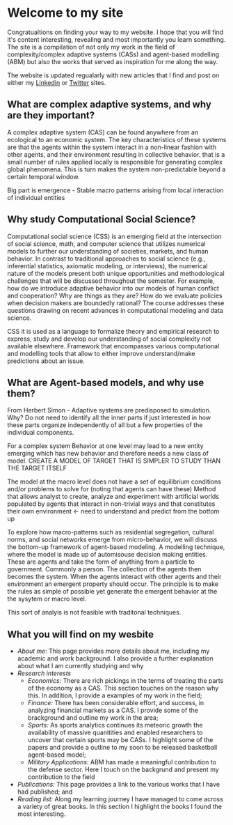 # Welcome to my site

Congratualtions on finding your way to my website. I hope that you will find it's content interesting, revealing and most importantly you learn something. The site is a compilation of not only my work in the field of complexity/complex adaptive systems (CASs) and agent-based modelling (ABM) but also the works that served as inspiration for me along the way. 

The website is updated regualarly with new articles that I find and post on either my [Linkedin](https://www.linkedin.com/in/oldhamma) or [Twitter](https://twitter.com/maoldham74) sites.

## What are complex adaptive systems, and why are they important?
A complex adaptive system (CAS) can be found anywhere from an ecological to an economic system. The key characteristics of these systems are that the agents within the system interact in a non-linear fashion with other agents, and their environment resulting in collective behavior. that is a small number of rules applied locally is responsible for generating complex global phenomena. This is turn makes the system non-predictable beyond a certain temporal window.

Big part is emergence - Stable macro patterns arising from local interaction of individual entities

 


## Why study Computational Social Science?
Computational social science (CSS) is an emerging field at the intersection of social science, math, and computer science that utilizes numerical models to further our understanding of societies, markets, and human behavior. In contrast to traditional approaches to social science (e.g., inferential statistics, axiomatic modeling, or interviews), the numerical nature of the models present both unique opportunities and methodological challenges that will be discussed throughout the semester. For example, how do we introduce adaptive behavior into our models of human conflict and cooperation? Why are things as they are? How do we evaluate policies when decision makers are boundedly rational? The course addresses these questions drawing on recent advances in computational modeling and data science.

CSS it is used as a language to formalize theory and empirical research to express, study and develop our understanding of social complexity not available elsewhere.	Framework that encompasses various computational and modelling tools that allow to either improve understand/make predictions about an issue.


## What are Agent-based models, and why use them?
From Herbert Simon - Adaptive systems are predisposed to simulation. Why? Do not need to identify all the inner parts if just interested in how these parts organize independently of all but a few properties of the individual components.

For a complex system	Behavior at one level may lead to a new entity emerging which has new behavior and therefore needs a new class of model. CREATE A MODEL OF TARGET THAT IS SIMPLER TO STUDY THAN THE TARGET ITSELF 

The model at the macro level does not have a set of equilibrium conditions and/or problems to solve for (noting that agents can have these)
Method that allows analyst to create, analyze and experiment with artificial worlds populated by agents that interact in non-trivial ways and that constitutes their own environment <- need to understand and predict from the bottom up


To explore how macro-patterns such as residential segregation, cultural norms, and social networks emerge from micro-behavior, we will discuss the bottom-up framework of agent-based modeling. A modelling technique, where the model is made up of automisouse decision making entities. These are agents and take the form of anything from a particle to government. Commonly a person. The collection of the agents then becomes the system. When the agents interact with other agents and their environment an emergent property should occur. The principle is to make the rules as simple of possible yet generate the emergent behavior at the the sysytem or macro level.

This sort of analyis is not feasible with traditonal techniques.

## What you will find on my wesbite
* *About me*: This page provides more details about me, including my academic and work background. I also provide a further explanation about what I am currently studying and why
* *Research interests*
  *  *Economics:* There are rich pickings in the terms of treating the parts of the economy as a CAS. This section touches on the reason why this. In addition, I provide a examples of my work in the field;
  *  *Finance:* There has been considerable effort, and success, in analyzing financial markets as a CAS. I provide some of the brackground and outline my work in the area;
  *  *Sports:* As sports analytics continues its meteoric growth the availability of massive quanitities and enabled researchers to uncover that certain sports may be CASs. I highlight some of the papers and provide a outline to my soon to be released basketball agent-based model;
  *  *Military Applications:* ABM has made a meaningful contribution to the defense sector. Here I touch on the backgrund and present my contribution to the field
* *Publications:* This page provides a link to the various works that I have had published; and
* *Reading list:* Along my learning journey I have managed to come across a variety of great books. In this section I highlight the books I found the most interesting.
